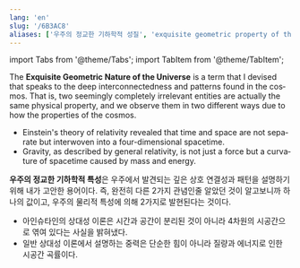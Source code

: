 ```yaml
---
lang: 'en'
slug: '/6B3AC8'
aliases: ['우주의 정교한 기하학적 성질', 'exquisite geometric property of the universe']
---
```


import Tabs from '@theme/Tabs';
import TabItem from '@theme/TabItem';

<Tabs groupId='lang' queryString>
<TabItem value='en' label='English 🇺🇸' lang='en-US' default>
<div lang='en-US'>

The **Exquisite Geometric Nature of the Universe** is a term that I devised that speaks to the deep interconnectedness and patterns found in the cosmos. That is, two seemingly completely irrelevant entities are actually the same physical property, and we observe them in two different ways due to how the properties of the cosmos.

- Einstein's theory of relativity revealed that time and space are not separate but interwoven into a four-dimensional spacetime.
- Gravity, as described by general relativity, is not just a force but a curvature of spacetime caused by mass and energy.

</div>
</TabItem>
<TabItem value='ko' label='한국어 🇰🇷' lang='ko-KR'>
<div lang='ko-KR'>

**우주의 정교한 기하학적 특성**은 우주에서 발견되는 깊은 상호 연결성과 패턴을 설명하기 위해 내가 고안한 용어이다. 즉, 완전히 다른 2가지 관념인줄 알았던 것이 알고보니까 하나의 값이고, 우주의 물리적 특성에 의해 2가지로 발현된다는 것이다.

- 아인슈타인의 상대성 이론은 시간과 공간이 분리된 것이 아니라 4차원의 시공간으로 엮여 있다는 사실을 밝혀냈다.
- 일반 상대성 이론에서 설명하는 중력은 단순한 힘이 아니라 질량과 에너지로 인한 시공간 곡률이다.

</div>
</TabItem>
</Tabs>
